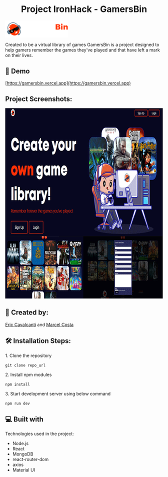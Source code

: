 <h1 align="center" id="title">Project IronHack - GamersBin</h1>
<img src="./public/images/logo_horizontal.png" width="200" height="auto" align="center" />
<p id="description">Created to be a virtual library of games GamersBin is a project designed to help gamers remember the games they've played and that have left a mark on their lives.</p>

<h2>🚀 Demo</h2>

[https://gamersbin.vercel.app](https://gamersbin.vercel.app)

<h2>Project Screenshots:</h2>

<img src="./public/images/HomePage2.png" width="850" height="609/">

<h2>🔰 Created by:</h2>
<p><a href="https://github.com/ecavalcanti93" target="_blank"> Eric Cavalcanti</a> and <a href="https://github.com/MarcelCostaFerre" target="_blank">Marcel Costa</a></p>

<h2>🛠️ Installation Steps:</h2>

<p>1. Clone the repository</p>

```
git clone repo_url
```

<p>2. Install npm modules</p>

```
npm install
```

<p>3. Start development server using below command</p>

```
npm run dev
```

  
  
<h2>💻 Built with</h2>

Technologies used in the project:

*   Node.js
*   React
*   MongoDB
*   react-router-dom
*   axios
*   Material UI